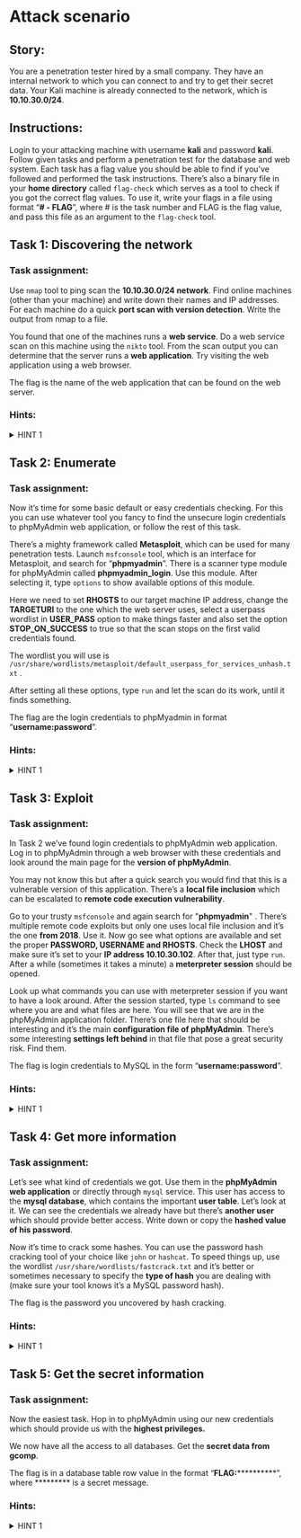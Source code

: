 # Attack scenario

## Story:

You are a penetration tester hired by a small company. They have an internal network to which you can connect to and try to get their secret data. Your Kali machine is already connected to the network, which is **10.10.30.0/24**.

## Instructions:

Login to your attacking machine with username **kali** and password **kali**. Follow given tasks and perform a penetration test for the database and web system. Each task has a flag value you should be able to find if you’ve followed and performed the task instructions. There’s also a binary file in your **home directory** called `flag-check` which serves as a tool to check if you got the correct flag values. To use it, write your flags in a file using format “**# - FLAG**”, where # is the task number and FLAG is the flag value, and pass this file as an argument to the `flag-check` tool.

## Task 1: Discovering the network

### Task assignment:

Use `nmap` tool to ping scan the **10.10.30.0/24 network**. Find online machines (other than your machine) and write down their names and IP addresses. For each machine do a quick **port scan with version detection**. Write the output from nmap to a file.

You found that one of the machines runs a **web service**. Do a web service scan on this machine using the `nikto` tool. From the scan output you can determine that the server runs a **web application**. Try visiting the web application using a web browser.

The flag is the name of the web application that can be found on the web server.

### Hints:
<details>
  <summary>HINT 1</summary>
  
 -   man nmap
-   Look at the -sV option for nmap.
-   man nikto
-   Output from the nikto tool shows you some interesting directories it found, which suggest the presence of a well known web application.
</details>

## Task 2: Enumerate 

### Task assignment:

Now it’s time for some basic default or easy credentials checking. For this you can use whatever tool you fancy to find the unsecure login credentials to phpMyAdmin web application, or follow the rest of this task. 

There’s a mighty framework called **Metasploit**, which can be used for many penetration tests. Launch `msfconsole` tool, which is an interface for Metasploit, and search for “**phpmyadmin**”. There is a scanner type module for phpMyAdmin called **phpmyadmin_login**. Use this module. After selecting it, type `options` to show available options of this module.

Here we need to set **RHOSTS** to our target machine IP address, change the **TARGETURI** to the one which the web server uses, select a userpass wordlist in **USER_PASS** option to make things faster and also set the option **STOP_ON_SUCCESS** to true so that the scan stops on the first valid credentials found.

The wordlist you will use is `/usr/share/wordlists/metasploit/default_userpass_for_services_unhash.txt` .

After setting all these options, type `run` and let the scan do its work, until it finds something.

The flag are the login credentials to phpMyadmin in format “**username:password**”.

### Hints:
<details>
  <summary>HINT 1</summary>

-   Here are the msfconsole commands you will need to use: search, use, options, set, run
-   When you start msfconsole and search for “phpmyadmin“, you can type “use #”, where # is the number of the search result.
-   For the TARGETURI option, remember from Task 1 what was the main directory of the web application and just put it before the /index.php that’s set as default.
</details>

## Task 3: Exploit

### Task assignment:

In Task 2 we’ve found login credentials to phpMyAdmin web application. Log in to phpMyAdmin through a web browser with these credentials and look around the main page for the **version of phpMyAdmin**. 

You may not know this but after a quick search you would find that this is a vulnerable version of this application. There’s a **local file inclusion** which can be escalated to **remote code execution vulnerability**. 

Go to your trusty `msfconsole` and again search for "**phpmyadmin**" . There’s multiple remote code exploits but only one uses local file inclusion and it’s the one **from 2018**. Use it. Now go see what options are available and set the proper **PASSWORD, USERNAME and RHOSTS**. Check the **LHOST** and make sure it’s set to your **IP address 10.10.30.102**. After that, just type `run`. After a while (sometimes it takes a minute) a **meterpreter session** should be opened. 

Look up what commands you can use with meterpreter session if you want to have a look around. After the session started, type `ls` command to see where you are and what files are here. You will see that we are in the phpMyAdmin application folder. There’s one file here that should be interesting and it’s the main **configuration file of phpMyAdmin**. There’s some interesting **settings left behind** in that file that pose a great security risk. Find them.

The flag is login credentials to MySQL in the form “**username:password**”.

### Hints:
<details>
  <summary>HINT 1</summary>
 
 -   The exploit module is called “phpmyadmin_lfi_rce”
-   Set the user and password to the ones you found in Task 2
-   The configuration file of phpMyAdmin is called config.inc.php
-   Look a the bottom of the file
</details>
  

## Task 4: Get more information

### Task assignment:

Let’s see what kind of credentials we got. Use them in the **phpMyAdmin web application** or directly through `mysql` service. This user has access to the **mysql database**, which contains the important **user table**. Let’s look at it. We can see the credentials we already have but there’s **another user** which should provide better access. Write down or copy the **hashed value of his password**.

Now it’s time to crack some hashes. You can use the password hash cracking tool of your choice like `john` or `hashcat`. To speed things up, use the wordlist `/usr/share/wordlists/fastcrack.txt` and it’s better or sometimes necessary to specify the **type of hash** you are dealing with (make sure your tool knows it’s a MySQL password hash).

The flag is the password you uncovered by hash cracking.

### Hints:
<details>
  <summary>HINT 1</summary>

-   The user we are interested in is the root user with host set to “%”
-   For hashcat, the hash mode is 300 and the hash has no leading “*” character
-   For john, the format is “mysql-sha1” and the hash has a leading “*” character
</details>
  

## Task 5: Get the secret information

### Task assignment:

Now the easiest task. Hop in to phpMyAdmin using our new credentials which should provide us with the **highest privileges.**

We now have all the access to all databases. Get the **secret data from gcomp**.

The flag is in a database table row value in the format “**FLAG:************”, where ********* is a secret message.

### Hints:
<details>
  <summary>HINT 1</summary>
 
 Just get the flag in gcomp -> secret_data -> third row. It’s not that hard to find it.
</details>
  